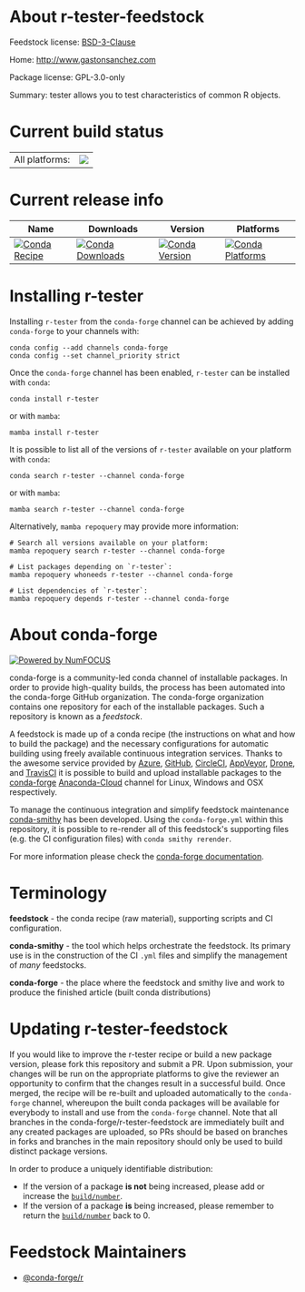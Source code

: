 About r-tester-feedstock
========================

Feedstock license: [BSD-3-Clause](https://github.com/conda-forge/r-tester-feedstock/blob/main/LICENSE.txt)

Home: http://www.gastonsanchez.com

Package license: GPL-3.0-only

Summary: tester allows you to test characteristics of common R objects.

Current build status
====================


<table><tr><td>All platforms:</td>
    <td>
      <a href="https://dev.azure.com/conda-forge/feedstock-builds/_build/latest?definitionId=2448&branchName=main">
        <img src="https://dev.azure.com/conda-forge/feedstock-builds/_apis/build/status/r-tester-feedstock?branchName=main">
      </a>
    </td>
  </tr>
</table>

Current release info
====================

| Name | Downloads | Version | Platforms |
| --- | --- | --- | --- |
| [![Conda Recipe](https://img.shields.io/badge/recipe-r--tester-green.svg)](https://anaconda.org/conda-forge/r-tester) | [![Conda Downloads](https://img.shields.io/conda/dn/conda-forge/r-tester.svg)](https://anaconda.org/conda-forge/r-tester) | [![Conda Version](https://img.shields.io/conda/vn/conda-forge/r-tester.svg)](https://anaconda.org/conda-forge/r-tester) | [![Conda Platforms](https://img.shields.io/conda/pn/conda-forge/r-tester.svg)](https://anaconda.org/conda-forge/r-tester) |

Installing r-tester
===================

Installing `r-tester` from the `conda-forge` channel can be achieved by adding `conda-forge` to your channels with:

```
conda config --add channels conda-forge
conda config --set channel_priority strict
```

Once the `conda-forge` channel has been enabled, `r-tester` can be installed with `conda`:

```
conda install r-tester
```

or with `mamba`:

```
mamba install r-tester
```

It is possible to list all of the versions of `r-tester` available on your platform with `conda`:

```
conda search r-tester --channel conda-forge
```

or with `mamba`:

```
mamba search r-tester --channel conda-forge
```

Alternatively, `mamba repoquery` may provide more information:

```
# Search all versions available on your platform:
mamba repoquery search r-tester --channel conda-forge

# List packages depending on `r-tester`:
mamba repoquery whoneeds r-tester --channel conda-forge

# List dependencies of `r-tester`:
mamba repoquery depends r-tester --channel conda-forge
```


About conda-forge
=================

[![Powered by
NumFOCUS](https://img.shields.io/badge/powered%20by-NumFOCUS-orange.svg?style=flat&colorA=E1523D&colorB=007D8A)](https://numfocus.org)

conda-forge is a community-led conda channel of installable packages.
In order to provide high-quality builds, the process has been automated into the
conda-forge GitHub organization. The conda-forge organization contains one repository
for each of the installable packages. Such a repository is known as a *feedstock*.

A feedstock is made up of a conda recipe (the instructions on what and how to build
the package) and the necessary configurations for automatic building using freely
available continuous integration services. Thanks to the awesome service provided by
[Azure](https://azure.microsoft.com/en-us/services/devops/), [GitHub](https://github.com/),
[CircleCI](https://circleci.com/), [AppVeyor](https://www.appveyor.com/),
[Drone](https://cloud.drone.io/welcome), and [TravisCI](https://travis-ci.com/)
it is possible to build and upload installable packages to the
[conda-forge](https://anaconda.org/conda-forge) [Anaconda-Cloud](https://anaconda.org/)
channel for Linux, Windows and OSX respectively.

To manage the continuous integration and simplify feedstock maintenance
[conda-smithy](https://github.com/conda-forge/conda-smithy) has been developed.
Using the ``conda-forge.yml`` within this repository, it is possible to re-render all of
this feedstock's supporting files (e.g. the CI configuration files) with ``conda smithy rerender``.

For more information please check the [conda-forge documentation](https://conda-forge.org/docs/).

Terminology
===========

**feedstock** - the conda recipe (raw material), supporting scripts and CI configuration.

**conda-smithy** - the tool which helps orchestrate the feedstock.
                   Its primary use is in the construction of the CI ``.yml`` files
                   and simplify the management of *many* feedstocks.

**conda-forge** - the place where the feedstock and smithy live and work to
                  produce the finished article (built conda distributions)


Updating r-tester-feedstock
===========================

If you would like to improve the r-tester recipe or build a new
package version, please fork this repository and submit a PR. Upon submission,
your changes will be run on the appropriate platforms to give the reviewer an
opportunity to confirm that the changes result in a successful build. Once
merged, the recipe will be re-built and uploaded automatically to the
`conda-forge` channel, whereupon the built conda packages will be available for
everybody to install and use from the `conda-forge` channel.
Note that all branches in the conda-forge/r-tester-feedstock are
immediately built and any created packages are uploaded, so PRs should be based
on branches in forks and branches in the main repository should only be used to
build distinct package versions.

In order to produce a uniquely identifiable distribution:
 * If the version of a package **is not** being increased, please add or increase
   the [``build/number``](https://docs.conda.io/projects/conda-build/en/latest/resources/define-metadata.html#build-number-and-string).
 * If the version of a package **is** being increased, please remember to return
   the [``build/number``](https://docs.conda.io/projects/conda-build/en/latest/resources/define-metadata.html#build-number-and-string)
   back to 0.

Feedstock Maintainers
=====================

* [@conda-forge/r](https://github.com/conda-forge/r/)

